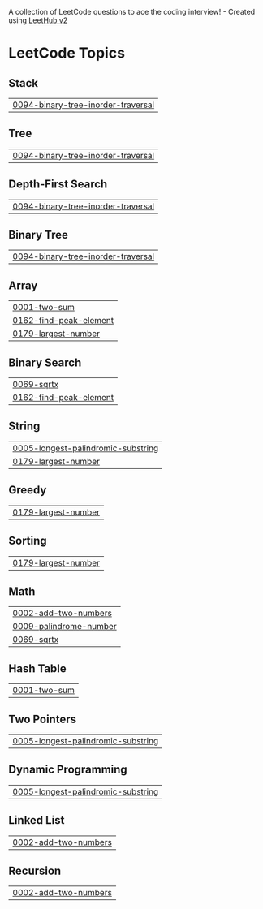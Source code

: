 A collection of LeetCode questions to ace the coding interview! - Created using [LeetHub v2](https://github.com/arunbhardwaj/LeetHub-2.0)
<!---LeetCode Topics Start-->
# LeetCode Topics
## Stack
|  |
| ------- |
| [0094-binary-tree-inorder-traversal](https://github.com/nikithagit1/Leetcode/tree/master/0094-binary-tree-inorder-traversal) |
## Tree
|  |
| ------- |
| [0094-binary-tree-inorder-traversal](https://github.com/nikithagit1/Leetcode/tree/master/0094-binary-tree-inorder-traversal) |
## Depth-First Search
|  |
| ------- |
| [0094-binary-tree-inorder-traversal](https://github.com/nikithagit1/Leetcode/tree/master/0094-binary-tree-inorder-traversal) |
## Binary Tree
|  |
| ------- |
| [0094-binary-tree-inorder-traversal](https://github.com/nikithagit1/Leetcode/tree/master/0094-binary-tree-inorder-traversal) |
## Array
|  |
| ------- |
| [0001-two-sum](https://github.com/nikithagit1/Leetcode/tree/master/0001-two-sum) |
| [0162-find-peak-element](https://github.com/nikithagit1/Leetcode/tree/master/0162-find-peak-element) |
| [0179-largest-number](https://github.com/nikithagit1/Leetcode/tree/master/0179-largest-number) |
## Binary Search
|  |
| ------- |
| [0069-sqrtx](https://github.com/nikithagit1/Leetcode/tree/master/0069-sqrtx) |
| [0162-find-peak-element](https://github.com/nikithagit1/Leetcode/tree/master/0162-find-peak-element) |
## String
|  |
| ------- |
| [0005-longest-palindromic-substring](https://github.com/nikithagit1/Leetcode/tree/master/0005-longest-palindromic-substring) |
| [0179-largest-number](https://github.com/nikithagit1/Leetcode/tree/master/0179-largest-number) |
## Greedy
|  |
| ------- |
| [0179-largest-number](https://github.com/nikithagit1/Leetcode/tree/master/0179-largest-number) |
## Sorting
|  |
| ------- |
| [0179-largest-number](https://github.com/nikithagit1/Leetcode/tree/master/0179-largest-number) |
## Math
|  |
| ------- |
| [0002-add-two-numbers](https://github.com/nikithagit1/Leetcode/tree/master/0002-add-two-numbers) |
| [0009-palindrome-number](https://github.com/nikithagit1/Leetcode/tree/master/0009-palindrome-number) |
| [0069-sqrtx](https://github.com/nikithagit1/Leetcode/tree/master/0069-sqrtx) |
## Hash Table
|  |
| ------- |
| [0001-two-sum](https://github.com/nikithagit1/Leetcode/tree/master/0001-two-sum) |
## Two Pointers
|  |
| ------- |
| [0005-longest-palindromic-substring](https://github.com/nikithagit1/Leetcode/tree/master/0005-longest-palindromic-substring) |
## Dynamic Programming
|  |
| ------- |
| [0005-longest-palindromic-substring](https://github.com/nikithagit1/Leetcode/tree/master/0005-longest-palindromic-substring) |
## Linked List
|  |
| ------- |
| [0002-add-two-numbers](https://github.com/nikithagit1/Leetcode/tree/master/0002-add-two-numbers) |
## Recursion
|  |
| ------- |
| [0002-add-two-numbers](https://github.com/nikithagit1/Leetcode/tree/master/0002-add-two-numbers) |
<!---LeetCode Topics End-->
